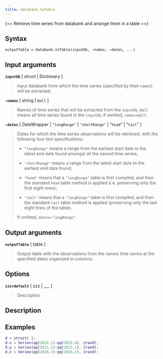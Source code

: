 ```yaml
---
title: databank.toTable
---
```


{== Retrieve time series from databank and arrange them in a table ==}


## Syntax 

    outputTable = databank.toTable(inputDb, ~names, ~dates, ...)


## Input arguments 

__`inputDb`__ [ struct | Dictionary ]
> 
> Input databank from which the time series (specified by their
> `names`) will be extracted. 
> 

__`~names`__ [ string | `@all` ] 
>
> Names of time series that will be extracted from the `inputDb`;
> `@all` means all time series found in the `inputDb`; if omitted,
> `names=@all`.
>

__`~dates`__ [ DateWrapper | `"longRange"` | `"shortRange"` | "`head`" | "`tail`" ]
> Dates for which the time series observations will be retrieved, 
> with the following four text specifications:
>
> * `"longRange"` means a range from the earliest start date to the
> latest end date found amongst all the named time series; 
>
> * `"shortRange"` means a range from the latest start date to the
> earliest end date found; 
>   
> * `"head"` means that a `"longRange"` table is first compiled, and
> then the standard `head` table method is applied (i.e. preserving
> only the first eight rows);
>
> * `"tail"` means that a `"longRange"` table is first compiled, and
> then the standard `tail` table method is applied (preserving only
> the last eight fows of the table).
>
> If omitted, `dates="longRange"`.

## Output arguments 

__`outputTable`__ [ table ]
>
> Output table with the observations from the names time series at the
> specified dates organized in columns.
>

## Options 

__`zzz=default`__ [ zzz | ___ ]
> 
> Description
> 


## Description 



## Examples

```matlab
d = struct( );
d.x = Series(qq(2020,1):qq(2025,4), @rand);
d.y = Series(qq(2021,1):qq(2025,1), @rand);
d.z = Series(qq(2020,3):qq(2026,1), @rand);
```

